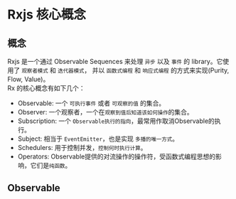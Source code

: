 # Rxjs 核心概念  
## 概念  
Rxjs 是一个通过 Observable Sequences 来处理 `异步` 以及 `事件` 的 library。它使用了 `观察者模式` 和 `迭代器模式`， 并以 `函数式编程` 和 `响应式编程` 的方式来实现(Purity, Flow, Value)。  
Rx 的核心概念有如下几个：
* Observable: 一个 `可执行事件` 或者 `可观察的值` 的集合。  
* Observer: 一个观察者，一个在`观察到值后知道该如何操作`的集合。
* Subscription: 一个 `Observable执行的指向`，最常用作取消Observable的执行。  
* Subject: 相当于 `EventEmitter`，也是实现 `多播的唯一方式`。
* Schedulers: 用于控制并发，`控制何时执行计算`。
* Operators: Observable提供的对流操作的操作符，受函数式编程思想的影响，它们是`纯函数`。  

## Observable  
